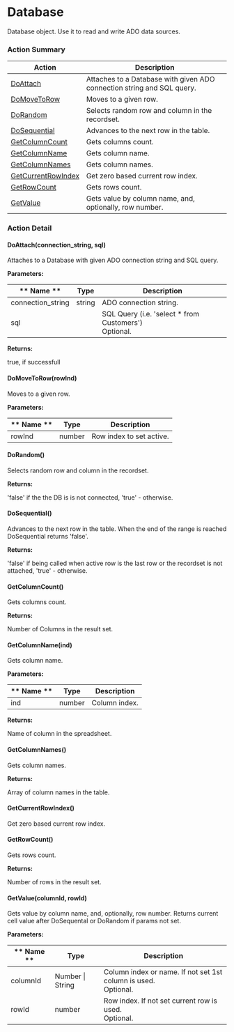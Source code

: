 # Database

Database object. Use it to read and write ADO data sources.






<!-- ============================== property summary ========================== -->

	
<!-- ============================== action summary ========================== -->



### Action Summary

|  **Action** | **Description** | 
| ----------- | --------------- |
|	[DoAttach](#DoAttach) | Attaches to a Database with given ADO connection string and SQL query. |
|	[DoMoveToRow](#DoMoveToRow) | Moves to a given row. |
|	[DoRandom](#DoRandom) | Selects random row and column in the recordset. |
|	[DoSequential](#DoSequential) | Advances to the next row in the table. |
|	[GetColumnCount](#GetColumnCount) | Gets columns count. |
|	[GetColumnName](#GetColumnName) | Gets column name. |
|	[GetColumnNames](#GetColumnNames) | Gets column names. |
|	[GetCurrentRowIndex](#GetCurrentRowIndex) | Get zero based current row index. |
|	[GetRowCount](#GetRowCount) | Gets rows count. |
|	[GetValue](#GetValue) | Gets value by column name, and, optionally, row number. |




<!-- ============================== property detail ========================== -->
	
	
<!-- ============================== action detail ========================== -->
	
### Action Detail
		
<a name="DoAttach"></a>    
#### DoAttach(connection_string, sql)

Attaches to a Database with given ADO connection string and SQL query.


**Parameters:**

|	** Name ** | **Type** | **Description** |
| ---------- | -------- | --------------- |
| connection_string | string |	ADO connection string. |
| sql |  |	SQL Query (i.e. 'select * from Customers')<br>Optional. |




**Returns:**

true, if successfull




<a name="DoMoveToRow"></a>    
#### DoMoveToRow(rowInd)

Moves to a given row.


**Parameters:**

|	** Name ** | **Type** | **Description** |
| ---------- | -------- | --------------- |
| rowInd | number |	Row index to set active. |






<a name="DoRandom"></a>    
#### DoRandom()

Selects random row and column in the recordset.




**Returns:**

'false' if the the DB is is not connected, 'true' - otherwise.




<a name="DoSequential"></a>    
#### DoSequential()

Advances to the next row in the table. When the end of the range is reached DoSequential returns 'false'.




**Returns:**

'false' if being called when active row is the last row or the recordset is not attached, 'true' - otherwise.




<a name="GetColumnCount"></a>    
#### GetColumnCount()

Gets columns count.




**Returns:**

Number of Columns in the result set.




<a name="GetColumnName"></a>    
#### GetColumnName(ind)

Gets column name.


**Parameters:**

|	** Name ** | **Type** | **Description** |
| ---------- | -------- | --------------- |
| ind | number |	Column index. |




**Returns:**

Name of column in the spreadsheet.




<a name="GetColumnNames"></a>    
#### GetColumnNames()

Gets column names.




**Returns:**

Array of column names in the table.




<a name="GetCurrentRowIndex"></a>    
#### GetCurrentRowIndex()

Get zero based current row index.






<a name="GetRowCount"></a>    
#### GetRowCount()

Gets rows count.




**Returns:**

Number of rows in the result set.




<a name="GetValue"></a>    
#### GetValue(columnId, rowId)

Gets value by column name, and, optionally, row number. Returns current cell value after DoSequental or DoRandom if params not set.


**Parameters:**

|	** Name ** | **Type** | **Description** |
| ---------- | -------- | --------------- |
| columnId | Number \| String |	Column index or name. If not set 1st column is used.<br>Optional. |
| rowId | number |	Row index. If not set current row is used.<br>Optional. |






	


